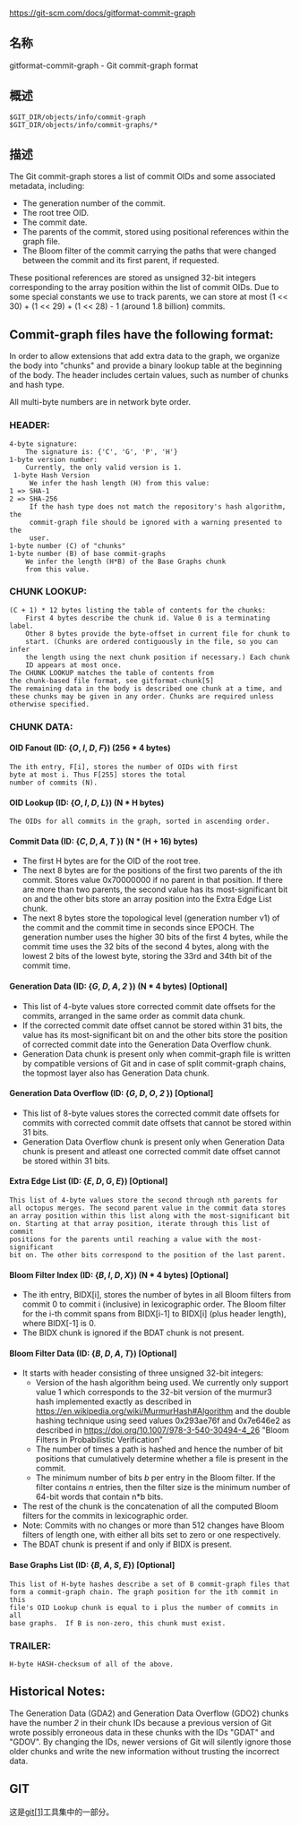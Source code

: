 https://git-scm.com/docs/gitformat-commit-graph

## 名称

gitformat-commit-graph - Git commit-graph format

## 概述

```
$GIT_DIR/objects/info/commit-graph
$GIT_DIR/objects/info/commit-graphs/*
```

## 描述

The Git commit-graph stores a list of commit OIDs and some associated metadata, including:

- The generation number of the commit.
- The root tree OID.
- The commit date.
- The parents of the commit, stored using positional references within the graph file.
- The Bloom filter of the commit carrying the paths that were changed between the commit and its first parent, if requested.

These positional references are stored as unsigned 32-bit integers corresponding to the array position within the list of commit OIDs. Due to some special constants we use to track parents, we can store at most (1 << 30) + (1 << 29) + (1 << 28) - 1 (around 1.8 billion) commits.

## Commit-graph files have the following format:

In order to allow extensions that add extra data to the graph, we organize the body into "chunks" and provide a binary lookup table at the beginning of the body. The header includes certain values, such as number of chunks and hash type.

All multi-byte numbers are in network byte order.

### HEADER:

```
4-byte signature:
    The signature is: {'C', 'G', 'P', 'H'}
1-byte version number:
    Currently, the only valid version is 1.
 1-byte Hash Version
     We infer the hash length (H) from this value:
1 => SHA-1
2 => SHA-256
     If the hash type does not match the repository's hash algorithm, the
     commit-graph file should be ignored with a warning presented to the
     user.
1-byte number (C) of "chunks"
1-byte number (B) of base commit-graphs
    We infer the length (H*B) of the Base Graphs chunk
    from this value.
```

### CHUNK LOOKUP:

```
(C + 1) * 12 bytes listing the table of contents for the chunks:
    First 4 bytes describe the chunk id. Value 0 is a terminating label.
    Other 8 bytes provide the byte-offset in current file for chunk to
    start. (Chunks are ordered contiguously in the file, so you can infer
    the length using the next chunk position if necessary.) Each chunk
    ID appears at most once.
The CHUNK LOOKUP matches the table of contents from
the chunk-based file format, see gitformat-chunk[5]
The remaining data in the body is described one chunk at a time, and
these chunks may be given in any order. Chunks are required unless
otherwise specified.
```

### CHUNK DATA:

#### OID Fanout (ID: {*O*, *I*, *D*, *F*}) (256 * 4 bytes)

```
The ith entry, F[i], stores the number of OIDs with first
byte at most i. Thus F[255] stores the total
number of commits (N).
```

#### OID Lookup (ID: {*O*, *I*, *D*, *L*}) (N * H bytes)

```
The OIDs for all commits in the graph, sorted in ascending order.
```

#### Commit Data (ID: {*C*, *D*, *A*, *T* }) (N * (H + 16) bytes)

- The first H bytes are for the OID of the root tree.
- The next 8 bytes are for the positions of the first two parents of the ith commit. Stores value 0x70000000 if no parent in that position. If there are more than two parents, the second value has its most-significant bit on and the other bits store an array position into the Extra Edge List chunk.
- The next 8 bytes store the topological level (generation number v1) of the commit and the commit time in seconds since EPOCH. The generation number uses the higher 30 bits of the first 4 bytes, while the commit time uses the 32 bits of the second 4 bytes, along with the lowest 2 bits of the lowest byte, storing the 33rd and 34th bit of the commit time.

#### Generation Data (ID: {*G*, *D*, *A*, *2* }) (N * 4 bytes) [Optional]

- This list of 4-byte values store corrected commit date offsets for the commits, arranged in the same order as commit data chunk.
- If the corrected commit date offset cannot be stored within 31 bits, the value has its most-significant bit on and the other bits store the position of corrected commit date into the Generation Data Overflow chunk.
- Generation Data chunk is present only when commit-graph file is written by compatible versions of Git and in case of split commit-graph chains, the topmost layer also has Generation Data chunk.

#### Generation Data Overflow (ID: {*G*, *D*, *O*, *2* }) [Optional]

- This list of 8-byte values stores the corrected commit date offsets for commits with corrected commit date offsets that cannot be stored within 31 bits.
- Generation Data Overflow chunk is present only when Generation Data chunk is present and atleast one corrected commit date offset cannot be stored within 31 bits.

#### Extra Edge List (ID: {*E*, *D*, *G*, *E*}) [Optional]

```
This list of 4-byte values store the second through nth parents for
all octopus merges. The second parent value in the commit data stores
an array position within this list along with the most-significant bit
on. Starting at that array position, iterate through this list of commit
positions for the parents until reaching a value with the most-significant
bit on. The other bits correspond to the position of the last parent.
```

#### Bloom Filter Index (ID: {*B*, *I*, *D*, *X*}) (N * 4 bytes) [Optional]

- The ith entry, BIDX[i], stores the number of bytes in all Bloom filters from commit 0 to commit i (inclusive) in lexicographic order. The Bloom filter for the i-th commit spans from BIDX[i-1] to BIDX[i] (plus header length), where BIDX[-1] is 0.
- The BIDX chunk is ignored if the BDAT chunk is not present.

#### Bloom Filter Data (ID: {*B*, *D*, *A*, *T*}) [Optional]

- It starts with header consisting of three unsigned 32-bit integers:
  - Version of the hash algorithm being used. We currently only support value 1 which corresponds to the 32-bit version of the murmur3 hash implemented exactly as described in https://en.wikipedia.org/wiki/MurmurHash#Algorithm and the double hashing technique using seed values 0x293ae76f and 0x7e646e2 as described in https://doi.org/10.1007/978-3-540-30494-4_26 "Bloom Filters in Probabilistic Verification"
  - The number of times a path is hashed and hence the number of bit positions that cumulatively determine whether a file is present in the commit.
  - The minimum number of bits *b* per entry in the Bloom filter. If the filter contains *n* entries, then the filter size is the minimum number of 64-bit words that contain n*b bits.
- The rest of the chunk is the concatenation of all the computed Bloom filters for the commits in lexicographic order.
- Note: Commits with no changes or more than 512 changes have Bloom filters of length one, with either all bits set to zero or one respectively.
- The BDAT chunk is present if and only if BIDX is present.

#### Base Graphs List (ID: {*B*, *A*, *S*, *E*}) [Optional]

```
This list of H-byte hashes describe a set of B commit-graph files that
form a commit-graph chain. The graph position for the ith commit in this
file's OID Lookup chunk is equal to i plus the number of commits in all
base graphs.  If B is non-zero, this chunk must exist.
```

### TRAILER:

```
H-byte HASH-checksum of all of the above.
```

## Historical Notes:

The Generation Data (GDA2) and Generation Data Overflow (GDO2) chunks have the number *2* in their chunk IDs because a previous version of Git wrote possibly erroneous data in these chunks with the IDs "GDAT" and "GDOV". By changing the IDs, newer versions of Git will silently ignore those older chunks and write the new information without trusting the incorrect data.

## GIT

  这是[git[1]](../../Git)工具集中的一部分。